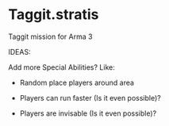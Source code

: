 # Taggit.stratis
Taggit mission for Arma 3


IDEAS:

Add more Special Abilities? Like:
- Random place players around area

- Players can run faster (Is it even possible)?

- Players are invisable (Is it even possible)?


